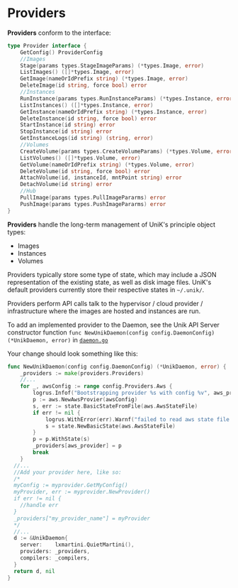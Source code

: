 # Providers
**Providers** conform to the interface:
```go
type Provider interface {
	GetConfig() ProviderConfig
	//Images
	Stage(params types.StageImageParams) (*types.Image, error)
	ListImages() ([]*types.Image, error)
	GetImage(nameOrIdPrefix string) (*types.Image, error)
	DeleteImage(id string, force bool) error
	//Instances
	RunInstance(params types.RunInstanceParams) (*types.Instance, error)
	ListInstances() ([]*types.Instance, error)
	GetInstance(nameOrIdPrefix string) (*types.Instance, error)
	DeleteInstance(id string, force bool) error
	StartInstance(id string) error
	StopInstance(id string) error
	GetInstanceLogs(id string) (string, error)
	//Volumes
	CreateVolume(params types.CreateVolumeParams) (*types.Volume, error)
	ListVolumes() ([]*types.Volume, error)
	GetVolume(nameOrIdPrefix string) (*types.Volume, error)
	DeleteVolume(id string, force bool) error
	AttachVolume(id, instanceId, mntPoint string) error
	DetachVolume(id string) error
	//Hub
	PullImage(params types.PullImagePararms) error
	PushImage(params types.PushImagePararms) error
}
```

**Providers** handle the long-term management of UniK's principle object types:
* Images
* Instances
* Volumes

Providers typically store some type of state, which may include a JSON representation of the existing state, as well as disk image files. UniK's default providers currently store their respective states in `~/.unik/`.

Providers perform API calls talk to the hypervisor / cloud provider / infrastructure where the images are hosted and instances are run.

To add an implemented provider to the Daemon, see the Unik API Server constructor function `func NewUnikDaemon(config config.DaemonConfig) (*UnikDaemon, error)` in [`daemon.go`](../pkg/daemon/daemon.go)

Your change should look something like this:
```go
func NewUnikDaemon(config config.DaemonConfig) (*UnikDaemon, error) {
	_providers := make(providers.Providers)
    //...
	for _, awsConfig := range config.Providers.Aws {
		logrus.Infof("Bootstrapping provider %s with config %v", aws_provider, awsConfig)
		p := aws.NewAwsProvier(awsConfig)
		s, err := state.BasicStateFromFile(aws.AwsStateFile)
		if err != nil {
			logrus.WithError(err).Warnf("failed to read aws state file at %s, creating blank aws state", aws.AwsStateFile())
			s = state.NewBasicState(aws.AwsStateFile)
		}
		p = p.WithState(s)
		_providers[aws_provider] = p
		break
	}
  //...
  //Add your provider here, like so:
  /*
  myConfig := myprovider.GetMyConfig()
  myProvider, err := myprovider.NewProvider()
  if err != nil {
    //handle err
  }
  _providers["my_provider_name"] = myProvider
  */
  //...
  d := &UnikDaemon{
    server:    lxmartini.QuietMartini(),
    providers: _providers,
    compilers: _compilers,
  }
  return d, nil
}
```
